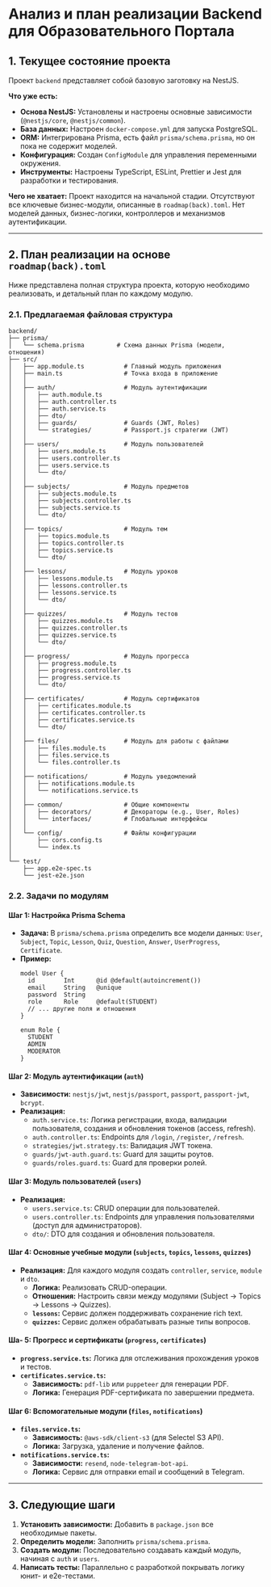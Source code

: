
# Анализ и план реализации Backend для Образовательного Портала

## 1. Текущее состояние проекта

Проект `backend` представляет собой базовую заготовку на NestJS.

**Что уже есть:**
- **Основа NestJS:** Установлены и настроены основные зависимости (`@nestjs/core`, `@nestjs/common`).
- **База данных:** Настроен `docker-compose.yml` для запуска PostgreSQL.
- **ORM:** Интегрирована Prisma, есть файл `prisma/schema.prisma`, но он пока не содержит моделей.
- **Конфигурация:** Создан `ConfigModule` для управления переменными окружения.
- **Инструменты:** Настроены TypeScript, ESLint, Prettier и Jest для разработки и тестирования.

**Чего не хватает:**
Проект находится на начальной стадии. Отсутствуют все ключевые бизнес-модули, описанные в `roadmap(back).toml`. Нет моделей данных, бизнес-логики, контроллеров и механизмов аутентификации.

---

## 2. План реализации на основе `roadmap(back).toml`

Ниже представлена полная структура проекта, которую необходимо реализовать, и детальный план по каждому модулю.

### 2.1. Предлагаемая файловая структура

```
backend/
├── prisma/
│   └── schema.prisma         # Схема данных Prisma (модели, отношения)
├── src/
│   ├── app.module.ts           # Главный модуль приложения
│   ├── main.ts                 # Точка входа в приложение
│   │
│   ├── auth/                   # Модуль аутентификации
│   │   ├── auth.module.ts
│   │   ├── auth.controller.ts
│   │   ├── auth.service.ts
│   │   ├── dto/
│   │   ├── guards/             # Guards (JWT, Roles)
│   │   └── strategies/         # Passport.js стратегии (JWT)
│   │
│   ├── users/                  # Модуль пользователей
│   │   ├── users.module.ts
│   │   ├── users.controller.ts
│   │   ├── users.service.ts
│   │   └── dto/
│   │
│   ├── subjects/               # Модуль предметов
│   │   ├── subjects.module.ts
│   │   ├── subjects.controller.ts
│   │   ├── subjects.service.ts
│   │   └── dto/
│   │
│   ├── topics/                 # Модуль тем
│   │   ├── topics.module.ts
│   │   ├── topics.controller.ts
│   │   ├── topics.service.ts
│   │   └── dto/
│   │
│   ├── lessons/                # Модуль уроков
│   │   ├── lessons.module.ts
│   │   ├── lessons.controller.ts
│   │   ├── lessons.service.ts
│   │   └── dto/
│   │
│   ├── quizzes/                # Модуль тестов
│   │   ├── quizzes.module.ts
│   │   ├── quizzes.controller.ts
│   │   ├── quizzes.service.ts
│   │   └── dto/
│   │
│   ├── progress/               # Модуль прогресса
│   │   ├── progress.module.ts
│   │   ├── progress.controller.ts
│   │   ├── progress.service.ts
│   │   └── dto/
│   │
│   ├── certificates/           # Модуль сертификатов
│   │   ├── certificates.module.ts
│   │   ├── certificates.controller.ts
│   │   ├── certificates.service.ts
│   │   └── dto/
│   │
│   ├── files/                  # Модуль для работы с файлами
│   │   ├── files.module.ts
│   │   ├── files.service.ts
│   │   └── files.controller.ts
│   │
│   ├── notifications/          # Модуль уведомлений
│   │   ├── notifications.module.ts
│   │   └── notifications.service.ts
│   │
│   ├── common/                 # Общие компоненты
│   │   ├── decorators/         # Декораторы (e.g., User, Roles)
│   │   └── interfaces/         # Глобальные интерфейсы
│   │
│   └── config/                 # Файлы конфигурации
│       ├── cors.config.ts
│       └── index.ts
│
└── test/
    ├── app.e2e-spec.ts
    └── jest-e2e.json
```

### 2.2. Задачи по модулям

#### **Шаг 1: Настройка Prisma Schema**
- **Задача:** В `prisma/schema.prisma` определить все модели данных: `User`, `Subject`, `Topic`, `Lesson`, `Quiz`, `Question`, `Answer`, `UserProgress`, `Certificate`.
- **Пример:**
  ```prisma
  model User {
    id        Int      @id @default(autoincrement())
    email     String   @unique
    password  String
    role      Role     @default(STUDENT)
    // ... другие поля и отношения
  }

  enum Role {
    STUDENT
    ADMIN
    MODERATOR
  }
  ```

#### **Шаг 2: Модуль аутентификации (`auth`)**
- **Зависимости:** `nestjs/jwt`, `nestjs/passport`, `passport`, `passport-jwt`, `bcrypt`.
- **Реализация:**
    - `auth.service.ts`: Логика регистрации, входа, валидации пользователя, создания и обновления токенов (access, refresh).
    - `auth.controller.ts`: Endpoints для `/login`, `/register`, `/refresh`.
    - `strategies/jwt.strategy.ts`: Валидация JWT токена.
    - `guards/jwt-auth.guard.ts`: Guard для защиты роутов.
    - `guards/roles.guard.ts`: Guard для проверки ролей.

#### **Шаг 3: Модуль пользователей (`users`)**
- **Реализация:**
    - `users.service.ts`: CRUD операции для пользователей.
    - `users.controller.ts`: Endpoints для управления пользователями (доступ для администраторов).
    - `dto/`: DTO для создания и обновления пользователя.

#### **Шаг 4: Основные учебные модули (`subjects`, `topics`, `lessons`, `quizzes`)**
- **Реализация:** Для каждого модуля создать `controller`, `service`, `module` и `dto`.
    - **Логика:** Реализовать CRUD-операции.
    - **Отношения:** Настроить связи между модулями (Subject -> Topics -> Lessons -> Quizzes).
    - **`lessons`:** Сервис должен поддерживать сохранение rich text.
    - **`quizzes`:** Сервис должен обрабатывать разные типы вопросов.

#### **Ша- 5: Прогресс и сертификаты (`progress`, `certificates`)**
- **`progress.service.ts`:** Логика для отслеживания прохождения уроков и тестов.
- **`certificates.service.ts`:**
    - **Зависимость:** `pdf-lib` или `puppeteer` для генерации PDF.
    - **Логика:** Генерация PDF-сертификата по завершении предмета.

#### **Шаг 6: Вспомогательные модули (`files`, `notifications`)**
- **`files.service.ts`:**
    - **Зависимость:** `@aws-sdk/client-s3` (для Selectel S3 API).
    - **Логика:** Загрузка, удаление и получение файлов.
- **`notifications.service.ts`:**
    - **Зависимости:** `resend`, `node-telegram-bot-api`.
    - **Логика:** Сервис для отправки email и сообщений в Telegram.

---

## 3. Следующие шаги

1.  **Установить зависимости:** Добавить в `package.json` все необходимые пакеты.
2.  **Определить модели:** Заполнить `prisma/schema.prisma`.
3.  **Создать модули:** Последовательно создавать каждый модуль, начиная с `auth` и `users`.
4.  **Написать тесты:** Параллельно с разработкой покрывать логику юнит- и e2e-тестами.

